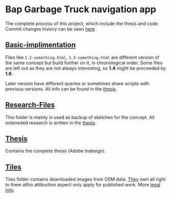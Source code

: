 # Bap Garbage Truck navigation app
The complete process of this project, which include the thesis and code. 
Commit changes history can be seen [here](https://github.com/Jonatanfroeling-user/Bap-garbagetruck/commits/main).

## [Basic-implimentation](./Basic-implimentation/)
Files like `1.2-something.html`, `1.3-something.html` are different version of the same concept but build further on it, in chronological order. Some files are left out as they are not always interesting, so **1.4** might be proceeded by **1.6**.

Later version have different queries or sometimes share scripts with previous versions. All info can be found in the [thesis](./Thesis/).

## [Research-Files](./Research-Files/)
This folder is mainly is used as backup of sketches for the concept. All exteneded research is written in the [thesis](./Thesis/).

## [Thesis](./Thesis/)
Contains the complete thesis (Adobe Indesign).

## [Tiles](./tiles/)
Tiles folder contains downloaded images from OSM data. [They](https://wiki.osmfoundation.org/wiki/Main_Page) own all right to them altho attiburtion aspect only apply for published work. More [legal info](https://wiki.osmfoundation.org/wiki/Licence/Attribution_Guidelines).


